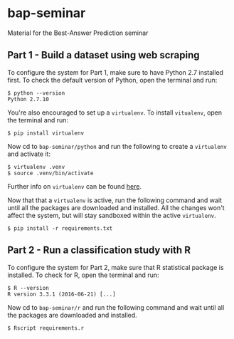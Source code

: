 # bap-seminar
Material for the Best-Answer Prediction seminar

## Part 1 - Build a dataset using web scraping
To configure the system for Part 1, make sure to have Python 2.7 installed first. To check the default version of Python, open the terminal and run:
```
$ python --version
Python 2.7.10
```
You're also encouraged to set up a `virtualenv`. To install `vitualenv`, open the terminal and run:
```
$ pip install virtualenv
```
Now cd to `bap-seminar/python` and run the following to create a `virtualenv` and activate it:
```
$ virtualenv .venv
$ source .venv/bin/activate
```
Further info on `virtualenv` can be found [here](http://docs.python-guide.org/en/latest/dev/virtualenvs/).

Now that that a `virtualenv` is active, run the following command and wait until all the packages are downloaded and installed. All the changes won't affect the system, but will stay sandboxed within the active `virtualenv`.
```
$ pip install -r requirements.txt
```

## Part 2 - Run a classification study with R
To configure the system for Part 2, make sure that R statistical package is installed. To check for R, open the terminal and run:
```
$ R --version
R version 3.3.1 (2016-06-21) [...]
```

Now cd to `bap-seminar/r` and run the following command and wait until all the packages are downloaded and installed. 
```
$ Rscript requirements.r
```
